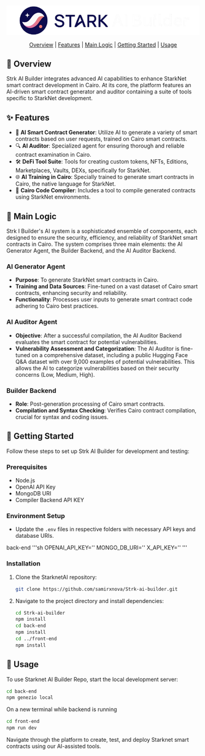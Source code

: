 <div align="center">
  <img src="front-end/public/favicon/strk-ai-logo.png" alt="Logo" />

[Overview](https://github.com/samirxnova/Strk-ai-builder/tree/main?tab=readme-ov-file#-overview) | [Features](https://github.com/samirxnova/Strk-ai-builder/tree/main?tab=readme-ov-file#-features) | [Main Logic](https://github.com/samirxnova/Strk-ai-builder/tree/main?tab=readme-ov-file#-main-logic) | [Getting Started](https://github.com/samirxnova/Strk-ai-builder/tree/main?tab=readme-ov-file#-getting-started) | [Usage](https://github.com/samirxnova/Strk-ai-builder/tree/main?tab=readme-ov-file#-usage)
</div>

## 📜 Overview
Strk AI Builder integrates advanced AI capabilities to enhance StarkNet smart contract development in Cairo. At its core, the platform features an AI-driven smart contract generator and auditor containing a suite of tools specific to StarkNet development.

## ✨ Features

- 🤖 **AI Smart Contract Generator**: Utilize AI to generate a variety of smart contracts based on user requests, trained on Cairo smart contracts.
- 🔍 **AI Auditor**: Specialized agent for ensuring thorough and reliable contract examination in Cairo.
- 🛠️ **DeFi Tool Suite**: Tools for creating custom tokens, NFTs, Editions, Marketplaces, Vaults, DEXs, specifically for StarkNet.
- 🌐 **AI Training in Cairo**: Specially trained to generate smart contracts in Cairo, the native language for StarkNet.
- 🌉 **Cairo Code Compiler**: Includes a tool to compile generated contracts using StarkNet environments.

## 🧠 Main Logic

Strk I Builder's AI system is a sophisticated ensemble of components, each designed to ensure the security, efficiency, and reliability of StarkNet smart contracts in Cairo. The system comprises three main elements: the AI Generator Agent, the Builder Backend, and the AI Auditor Backend.

### AI Generator Agent

- **Purpose**: To generate StarkNet smart contracts in Cairo.
- **Training and Data Sources**: Fine-tuned on a vast dataset of Cairo smart contracts, enhancing security and reliability.
- **Functionality**: Processes user inputs to generate smart contract code adhering to Cairo best practices.

### AI Auditor Agent

- **Objective**: After a successful compilation, the AI Auditor Backend evaluates the smart contract for potential vulnerabilities.
- **Vulnerability Assessment and Categorization**: The AI Auditor is fine-tuned on a comprehensive dataset, including a public Hugging Face Q&A dataset with over 9,000 examples of potential vulnerabilities. This allows the AI to categorize vulnerabilities based on their security concerns (Low, Medium, High).

### Builder Backend

- **Role**: Post-generation processing of Cairo smart contracts.
- **Compilation and Syntax Checking**: Verifies Cairo contract compilation, crucial for syntax and coding issues.

## 🚀 Getting Started

Follow these steps to set up Strk AI Builder for development and testing:

### Prerequisites

- Node.js
- OpenAI API Key
- MongoDB URI
- Compiler Backend API KEY

### Environment Setup

- Update the `.env` files in respective folders with necessary API keys and database URIs.

back-end
'''sh
OPENAI_API_KEY=''
MONGO_DB_URI=''
X_API_KEY=''
'''

### Installation

1. Clone the StarknetAI repository:

   ```sh
   git clone https://github.com/samirxnova/Strk-ai-builder.git
   ```

2. Navigate to the project directory and install dependencies:

   ```sh
   cd Strk-ai-builder
   npm install
   cd back-end
   npm install
   cd ../front-end
   npm install
   ```

## 📝 Usage

To use Starknet AI Builder Repo, start the local development server:

```sh
cd back-end
npm genezio local
```

On a new terminal while backend is running

```sh
cd front-end
npm run dev
```

Navigate through the platform to create, test, and deploy Starknet smart contracts using our AI-assisted tools.
